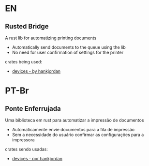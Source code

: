 # EN
## Rusted Bridge
A rust lib for automatizing printing documents
- Automatically send documents to the queue using the lib
- No need for user confirmation of settings for the printer

crates being used:
- [devices - by hankjordan](https://github.com/hankjordan/devices)

# PT-Br
## Ponte Enferrujada
Uma biblioteca em rust para automatizar a impressão de documentos
- Automaticamente envie documentos para a fila de impressão
- Sem a necessidade do usuário confirmar as configurações para a impressora

crates sendo usadas:
- [devices - por hankjordan](https://github.com/hankjordan/devices)
